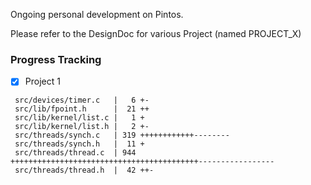 Ongoing personal development on Pintos. 

Please refer to the DesignDoc for various Project (named PROJECT_X) 

### Progress Tracking
- [x] Project 1
```
 src/devices/timer.c   |   6 +-
 src/lib/fpoint.h      |  21 ++
 src/lib/kernel/list.c |   1 +
 src/lib/kernel/list.h |   2 +-
 src/threads/synch.c   | 319 ++++++++++++--------
 src/threads/synch.h   |  11 +
 src/threads/thread.c  | 944 ++++++++++++++++++++++++++++++++++++++++++-----------------
 src/threads/thread.h  |  42 ++-
```


